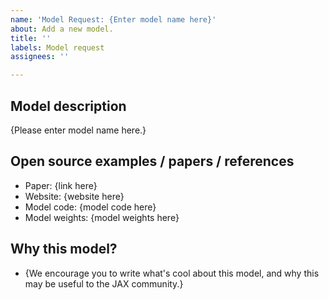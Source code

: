 ```yaml
---
name: 'Model Request: {Enter model name here}'
about: Add a new model.
title: ''
labels: Model request
assignees: ''

---
```


## Model description
{Please enter model name here.}

## Open source examples / papers / references
* Paper: {link here}
* Website: {website here}
* Model code: {model code here}
* Model weights: {model weights here}

## Why this model?
* {We encourage you to write what's cool about this model, and why this may be useful to the JAX community.}
